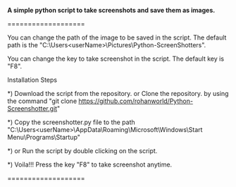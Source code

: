**A simple python script to take screenshots and save them as images.**

===================

You can change the path of the image to be saved in the script. The default path is the "C:\Users\<userName>\Pictures\Python-ScreenShotters".

You can change the key to take screenshot in the script. The default key is "F8".

Installation Steps

*) Download the script from the repository. or Clone the repository.
    by using the command "git clone https://github.com/rohanworld/Python-Screenshotter.git"
    
*) Copy the screenshotter.py file to the path              
    "C:\Users\<userName>\AppData\Roaming\Microsoft\Windows\Start Menu\Programs\Startup"
    
*) or Run the script by double clicking on the script.

*) Voila!!! Press the key "F8" to take screenshot anytime.

===================
